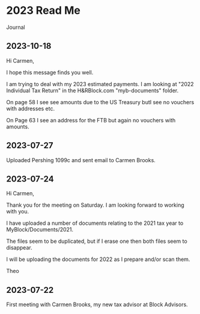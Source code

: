 # 2023 Read Me

Journal


## 2023-10-18

Hi Carmen,

I hope this message finds you well.

I am trying to deal with my 2023 estimated payments. I am looking at "2022 Individual Tax Return" in the H&RBlock.com "myb-documents" folder.

On page 58 I see see amounts due to the US Treasury butI see no vouchers with addresses etc.

On Page 63 I see an address for the FTB but again no vouchers with amounts.



## 2023-07-27

Uploaded Pershing 1099c and sent email to Carmen Brooks.


## 2023-07-24

Hi Carmen,

Thank you for the meeting on Saturday. I am looking forward to working with you.

I have uploaded a number of documents relating to the 2021 tax year to MyBlock/Documents/2021.

The files seem to be duplicated, but if I erase one then both files seem to disappear.

I will be uploading the documents for 2022 as I prepare and/or scan them.

Theo


## 2023-07-22

First meeting with Carmen Brooks, my new tax advisor at Block Advisors.
